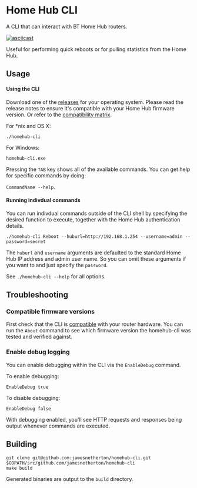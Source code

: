 # Home Hub CLI

A CLI that can interact with BT Home Hub routers.

[![asciicast](https://asciinema.org/a/4u35xe98mgj1lc7olrl1v0gie.png)](https://asciinema.org/a/4u35xe98mgj1lc7olrl1v0gie)

Useful for performing quick reboots or for pulling statistics from the Home Hub.

## Usage

#### Using the CLI

Download one of the [releases](https://github.com/jamesnetherton/homehub-cli/releases) for your operating system. Please read the release notes to ensure
it's compatible with your Home Hub firmware version. Or refer to the [compatibility matrix](matrix.md).

For *nix and OS X:

```
./homehub-cli
```

For Windows:

```
homehub-cli.exe
```

Pressing the `TAB` key shows all of the available commands. You can get help for specific commands by doing:

`CommandName --help`.

#### Running indivdual commands

You can run indivdual commands outside of the CLI shell by specifying the desired function to execute, together with the Home Hub authentication details.

```
./homehub-cli Reboot --huburl=http://192.168.1.254 --username=admin --password=secret
```

The `huburl` and `username` arguments are defaulted to the standard Home Hub IP address and admin user name. So you can omit these arguments if you want to and just specify the `password`.

See `./homehub-cli --help` for all options.

## Troubleshooting

### Compatible firmware versions

First check that the CLI is [compatible](matrix.md) with your router hardware. You can run the `About` command to see which firmware version the homehub-cli was tested and verified against.

### Enable debug logging

You can enable debugging within the CLI via the `EnableDebug` command.

To enable debugging:

`EnableDebug true`

To disable debugging:

`EnableDebug false`

With debugging enabled, you'll see HTTP requests and responses being output whenever commands are executed.

## Building

    git clone git@github.com:jamesnetherton/homehub-cli.git $GOPATH/src/github.com/jamesnetherton/homehub-cli
    make build

Generated binaries are output to the `build` directory.
